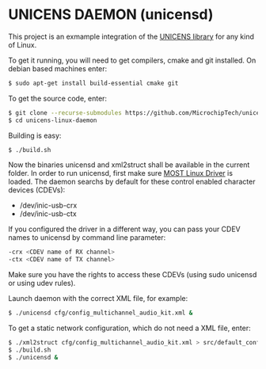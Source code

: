 # UNICENS DAEMON (unicensd)

This project is an exmample integration of the  [UNICENS library](https://github.com/MicrochipTech/unicens) for any kind of Linux.

To get it running, you will need to get compilers, cmake and git installed.  On debian based machines enter:
```bash
$ sudo apt-get install build-essential cmake git
```

To get the source code, enter:
```bash
$ git clone --recurse-submodules https://github.com/MicrochipTech/unicens-linux-daemon.git
$ cd unicens-linux-daemon
```

Building is easy:
```bash
$ ./build.sh
```

Now the binaries unicensd and xml2struct shall be available in the current folder.
In order to run unicensd, first make sure [MOST Linux Driver](https://github.com/microchip-ais/linux) is loaded.
The daemon searchs by default for these control enabled character devices (CDEVs):

 - /dev/inic-usb-crx
 - /dev/inic-usb-ctx

If you configured the driver in a different way, you can pass your CDEV names to unicensd by command line parameter:
```bash
-crx <CDEV name of RX channel>
-ctx <CDEV name of TX channel>
```

Make sure you have the rights to access these CDEVs (using sudo unicensd or using udev rules).

Launch daemon with the correct XML file, for example:
```bash
$ ./unicensd cfg/config_multichannel_audio_kit.xml &
```

To get a static network configuration, which do not need a XML file, enter:
```bash
$ ./xml2struct cfg/config_multichannel_audio_kit.xml > src/default_config.c
$ ./build.sh
$ ./unicensd &
```

